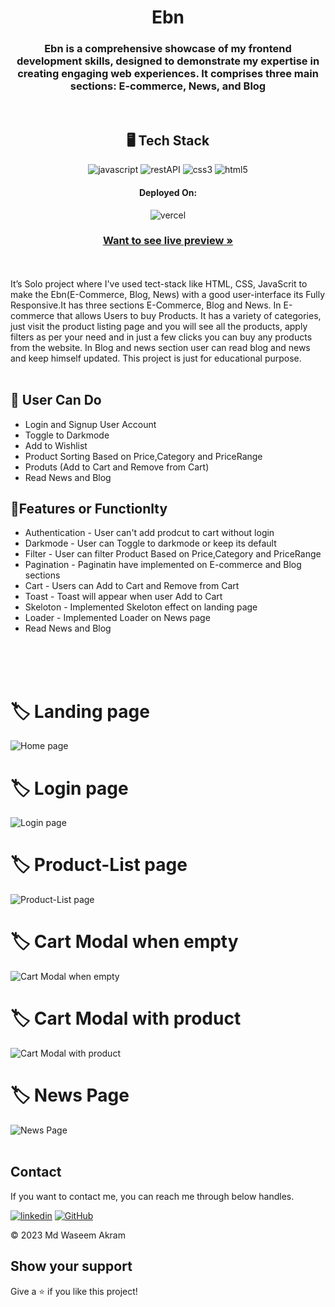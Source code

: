 
<h1 align="center">Ebn</h1>
<h3 align="center">Ebn is a comprehensive showcase of my frontend development skills, designed to demonstrate my expertise in creating engaging web experiences. It comprises three main sections: E-commerce, News, and Blog</h3>
<br />
<h2 align="center">🖥️ Tech Stack</h2>
<p align="center">
  <img src="https://img.shields.io/badge/JavaScript-323330?style=for-the-badge&logo=javascript&logoColor=F7DF1E" alt="javascript" />
  <img src="https://img.shields.io/badge/Rest_API-02303A?style=for-the-badge&logo=react-router&logoColor=white" alt="restAPI" />
  <img src="https://img.shields.io/badge/CSS3-1572B6?style=for-the-badge&logo=css3&logoColor=white" alt="css3" />
  <img src="https://img.shields.io/badge/HTML5-E34F26?style=for-the-badge&logo=html5&logoColor=white" alt="html5" />
</p>
<h4 align="center">Deployed On:</h4>
<p align="center">  
  <img src="https://img.shields.io/badge/Vercel-00C7B7?style=for-the-badge&logo=vercel&logoColor=white" alt="vercel" />
</p>
<h3 align="center"><a href="https://ebn-waseem49.vercel.app" target="_blank"><strong>Want to see live preview »</strong></a></h3>
<br />
<br />
It’s Solo project where I've used tect-stack like HTML, CSS, JavaScrit to make the Ebn(E-Commerce, Blog, News) with a good user-interface its Fully Responsive.It has three sections E-Commerce, Blog and News.
In E-commerce that allows Users to buy Products. It has a variety of categories, just visit the product listing page and you will see all the products, apply filters as per your need and in just a few clicks you can buy any products from the website.
In Blog and news section user can read blog and news and keep himself updated.
This project is just for educational purpose.
<br />
<br />

## 🚀 User Can Do
- Login and Signup User Account
- Toggle to Darkmode
- Add to Wishlist
- Product Sorting Based on Price,Category and PriceRange
- Produts (Add to Cart and Remove from Cart)
- Read News and Blog

## 🚀Features or Functionlty
- Authentication - User can't add prodcut to cart without login
- Darkmode  - User can Toggle to darkmode or keep its default
- Filter - User can filter Product Based on Price,Category and PriceRange
- Pagination - Paginatin have implemented on E-commerce and Blog sections
- Cart - Users can Add to Cart and Remove from Cart
- Toast - Toast will appear when user Add to Cart
- Skeloton - Implemented Skeloton effect on landing page
- Loader - Implemented Loader on News page
- Read News and Blog
<br />
<br />
<br />
<h1> 🏷️ Landing page</h1>
<img src="https://github-production-user-asset-6210df.s3.amazonaws.com/111652485/269005150-0cc316f7-ee77-4893-a5bc-250d497a66f2.jpg" width="auto" alt="Home page"/>
<br />
<h1> 🏷️ Login page </h1>
<img src="https://github.com/Waseem49/ebn/assets/111652485/1f48680a-831e-42fc-80b6-1033f0debc2f" width="auto" alt="Login page"/>
<br />
<h1> 🏷️ Product-List page </h1>
<img src="https://github.com/Waseem49/ebn/assets/111652485/ec8dde08-349c-4e8e-b292-6c893c015c2f" width="auto" alt="Product-List page"/>
<br />
<h1> 🏷️ Cart Modal when empty </h1>
<img src="https://github.com/Waseem49/ebn/assets/111652485/4be488cf-ac86-45bc-984d-b7faf0d28edd" width="auto" alt="Cart Modal when empty"/>
<br />
<h1> 🏷️ Cart Modal with product </h1>
<img src="https://github.com/Waseem49/ebn/assets/111652485/3d3cc425-7b82-4cfc-bfef-ed40ecf065f5" width="auto" alt="Cart Modal with product"/>
<br />
<h1> 🏷️ News Page  </h1>
<img src="https://github.com/Waseem49/ebn/assets/111652485/a3bc5e7e-ba7d-40aa-98b7-5154ad0486d4" width="auto" alt="News Page "/>
<br />
<br />
<h2 >Contact</h2>
If you want to contact me, you can reach me through below handles. <br />

[![linkedin](https://img.shields.io/badge/Md_Waseem_Akram-0077B5?style=for-the-badge&logo=linkedin&logoColor=white)](https://www.linkedin.com/in/waseem49/)
[![GitHub](https://img.shields.io/badge/Md_Waseem_Akram-20232A?style=for-the-badge&logo=Github&logoColor=white)](https://github.com/Waseem49)

© 2023 Md Waseem Akram

## Show your support
Give a ⭐️ if you like this project!
